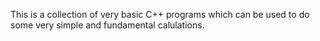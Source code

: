 This is a collection of very basic C++ programs which can be used to do some very simple and fundamental  calulations.
